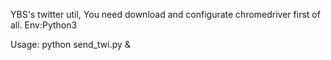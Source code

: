 YBS's twitter util, You need download and configurate chromedriver first of all.
Env:Python3

Usage: python send_twi.py  &
